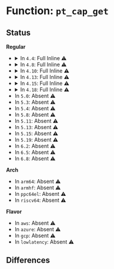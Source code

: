 # Function: <code>pt_cap_get</code>

## Status
<b>Regular</b>
<ul>
<li>
<details>
<summary>In <code>4.4</code>: Full Inline ⚠️</summary>

**Collision:** Unique Static

**Inline:** Full

**Transformation:** False

**Instances:**

```
In arch/x86/events/intel/pt.c (ffffffff81013651)
Location: arch/x86/events/intel/pt.c:79
Inline: True
Inline callers:
  - arch/x86/events/intel/pt.c:pt_topa_dump
  - arch/x86/events/intel/pt.c:pt_handle_status
  - arch/x86/events/intel/pt.c:pt_handle_status
  - arch/x86/events/intel/pt.c:topa_insert_table
  - arch/x86/events/intel/pt.c:pt_cap_show
  - arch/x86/events/intel/pt.c:pt_event_init
  - arch/x86/events/intel/pt.c:pt_event_init
  - arch/x86/events/intel/pt.c:pt_event_init
  - arch/x86/events/intel/pt.c:pt_event_init
  - arch/x86/events/intel/pt.c:pt_event_init
  - arch/x86/events/intel/pt.c:pt_buffer_setup_aux
  - arch/x86/events/intel/pt.c:pt_buffer_setup_aux
  - arch/x86/events/intel/pt.c:pt_buffer_setup_aux
```
</details>
</li>
<li>
<details>
<summary>In <code>4.8</code>: Full Inline ⚠️</summary>

**Collision:** Unique Static

**Inline:** Full

**Transformation:** False

**Instances:**

```
In arch/x86/events/intel/pt.c (ffffffff810141a8)
Location: arch/x86/events/intel/pt.c:82
Inline: True
Inline callers:
  - arch/x86/events/intel/pt.c:pt_event_init
  - arch/x86/events/intel/pt.c:pt_event_init
  - arch/x86/events/intel/pt.c:pt_event_init
  - arch/x86/events/intel/pt.c:pt_event_init
  - arch/x86/events/intel/pt.c:pt_event_init
  - arch/x86/events/intel/pt.c:pt_event_init
  - arch/x86/events/intel/pt.c:pt_event_addr_filters_validate
  - arch/x86/events/intel/pt.c:pt_buffer_setup_aux
  - arch/x86/events/intel/pt.c:pt_buffer_setup_aux
  - arch/x86/events/intel/pt.c:pt_buffer_setup_aux
  - arch/x86/events/intel/pt.c:pt_handle_status
  - arch/x86/events/intel/pt.c:pt_handle_status
  - arch/x86/events/intel/pt.c:pt_topa_dump
  - arch/x86/events/intel/pt.c:topa_insert_table
  - arch/x86/events/intel/pt.c:pt_cap_show
```
</details>
</li>
<li>
<details>
<summary>In <code>4.10</code>: Full Inline ⚠️</summary>

**Collision:** Unique Static

**Inline:** Full

**Transformation:** False

**Instances:**

```
In arch/x86/events/intel/pt.c (ffffffff81014328)
Location: arch/x86/events/intel/pt.c:77
Inline: True
Inline callers:
  - arch/x86/events/intel/pt.c:pt_event_init
  - arch/x86/events/intel/pt.c:pt_event_init
  - arch/x86/events/intel/pt.c:pt_event_init
  - arch/x86/events/intel/pt.c:pt_event_init
  - arch/x86/events/intel/pt.c:pt_event_init
  - arch/x86/events/intel/pt.c:pt_event_init
  - arch/x86/events/intel/pt.c:pt_event_init
  - arch/x86/events/intel/pt.c:pt_event_init
  - arch/x86/events/intel/pt.c:pt_event_addr_filters_validate
  - arch/x86/events/intel/pt.c:pt_buffer_setup_aux
  - arch/x86/events/intel/pt.c:pt_buffer_setup_aux
  - arch/x86/events/intel/pt.c:pt_buffer_setup_aux
  - arch/x86/events/intel/pt.c:pt_handle_status
  - arch/x86/events/intel/pt.c:pt_handle_status
  - arch/x86/events/intel/pt.c:pt_topa_dump
  - arch/x86/events/intel/pt.c:topa_insert_table
  - arch/x86/events/intel/pt.c:pt_cap_show
```
</details>
</li>
<li>
<details>
<summary>In <code>4.13</code>: Full Inline ⚠️</summary>

**Collision:** Unique Static

**Inline:** Full

**Transformation:** False

**Instances:**

```
In arch/x86/events/intel/pt.c (ffffffff81012946)
Location: arch/x86/events/intel/pt.c:78
Inline: True
Inline callers:
  - arch/x86/events/intel/pt.c:pt_event_init
  - arch/x86/events/intel/pt.c:pt_event_init
  - arch/x86/events/intel/pt.c:pt_event_init
  - arch/x86/events/intel/pt.c:pt_event_init
  - arch/x86/events/intel/pt.c:pt_event_init
  - arch/x86/events/intel/pt.c:pt_event_init
  - arch/x86/events/intel/pt.c:pt_event_init
  - arch/x86/events/intel/pt.c:pt_event_init
  - arch/x86/events/intel/pt.c:pt_event_addr_filters_validate
  - arch/x86/events/intel/pt.c:pt_buffer_setup_aux
  - arch/x86/events/intel/pt.c:pt_buffer_setup_aux
  - arch/x86/events/intel/pt.c:pt_buffer_setup_aux
  - arch/x86/events/intel/pt.c:pt_buffer_reset_markers
  - arch/x86/events/intel/pt.c:pt_handle_status
  - arch/x86/events/intel/pt.c:pt_handle_status
  - arch/x86/events/intel/pt.c:pt_topa_dump
  - arch/x86/events/intel/pt.c:topa_insert_table
  - arch/x86/events/intel/pt.c:pt_cap_show
```
</details>
</li>
<li>
<details>
<summary>In <code>4.15</code>: Full Inline ⚠️</summary>

**Collision:** Unique Static

**Inline:** Full

**Transformation:** False

**Instances:**

```
In arch/x86/events/intel/pt.c (ffffffff81012a16)
Location: arch/x86/events/intel/pt.c:78
Inline: True
Inline callers:
  - arch/x86/events/intel/pt.c:pt_event_init
  - arch/x86/events/intel/pt.c:pt_event_init
  - arch/x86/events/intel/pt.c:pt_event_init
  - arch/x86/events/intel/pt.c:pt_event_init
  - arch/x86/events/intel/pt.c:pt_event_init
  - arch/x86/events/intel/pt.c:pt_event_init
  - arch/x86/events/intel/pt.c:pt_event_init
  - arch/x86/events/intel/pt.c:pt_event_init
  - arch/x86/events/intel/pt.c:pt_event_addr_filters_validate
  - arch/x86/events/intel/pt.c:pt_buffer_setup_aux
  - arch/x86/events/intel/pt.c:pt_buffer_setup_aux
  - arch/x86/events/intel/pt.c:pt_buffer_setup_aux
  - arch/x86/events/intel/pt.c:pt_buffer_reset_markers
  - arch/x86/events/intel/pt.c:pt_handle_status
  - arch/x86/events/intel/pt.c:pt_handle_status
  - arch/x86/events/intel/pt.c:pt_topa_dump
  - arch/x86/events/intel/pt.c:topa_insert_table
  - arch/x86/events/intel/pt.c:pt_cap_show
```
</details>
</li>
<li>
<details>
<summary>In <code>4.18</code>: Full Inline ⚠️</summary>

**Collision:** Unique Static

**Inline:** Full

**Transformation:** False

**Instances:**

```
In arch/x86/events/intel/pt.c (ffffffff826d269e)
Location: arch/x86/events/intel/pt.c:78
Inline: True
Inline callers:
  - arch/x86/events/intel/pt.c:pt_init
  - arch/x86/events/intel/pt.c:pt_init
  - arch/x86/events/intel/pt.c:pt_init
  - arch/x86/events/intel/pt.c:pt_event_init
  - arch/x86/events/intel/pt.c:pt_event_init
  - arch/x86/events/intel/pt.c:pt_event_init
  - arch/x86/events/intel/pt.c:pt_event_init
  - arch/x86/events/intel/pt.c:pt_event_init
  - arch/x86/events/intel/pt.c:pt_event_init
  - arch/x86/events/intel/pt.c:pt_event_init
  - arch/x86/events/intel/pt.c:pt_event_init
  - arch/x86/events/intel/pt.c:pt_event_addr_filters_validate
  - arch/x86/events/intel/pt.c:pt_buffer_setup_aux
  - arch/x86/events/intel/pt.c:pt_buffer_setup_aux
  - arch/x86/events/intel/pt.c:pt_buffer_setup_aux
  - arch/x86/events/intel/pt.c:pt_buffer_reset_markers
  - arch/x86/events/intel/pt.c:pt_handle_status
  - arch/x86/events/intel/pt.c:pt_handle_status
  - arch/x86/events/intel/pt.c:pt_topa_dump
  - arch/x86/events/intel/pt.c:topa_insert_table
  - arch/x86/events/intel/pt.c:pt_cap_show
```
</details>
</li>
<li>
In <code>5.0</code>: Absent ⚠️
</li>
<li>
In <code>5.3</code>: Absent ⚠️
</li>
<li>
In <code>5.4</code>: Absent ⚠️
</li>
<li>
In <code>5.8</code>: Absent ⚠️
</li>
<li>
In <code>5.11</code>: Absent ⚠️
</li>
<li>
In <code>5.13</code>: Absent ⚠️
</li>
<li>
In <code>5.15</code>: Absent ⚠️
</li>
<li>
In <code>5.19</code>: Absent ⚠️
</li>
<li>
In <code>6.2</code>: Absent ⚠️
</li>
<li>
In <code>6.5</code>: Absent ⚠️
</li>
<li>
In <code>6.8</code>: Absent ⚠️
</li>
</ul>
<b>Arch</b>
<ul>
<li>
In <code>arm64</code>: Absent ⚠️
</li>
<li>
In <code>armhf</code>: Absent ⚠️
</li>
<li>
In <code>ppc64el</code>: Absent ⚠️
</li>
<li>
In <code>riscv64</code>: Absent ⚠️
</li>
</ul>
<b>Flavor</b>
<ul>
<li>
In <code>aws</code>: Absent ⚠️
</li>
<li>
In <code>azure</code>: Absent ⚠️
</li>
<li>
In <code>gcp</code>: Absent ⚠️
</li>
<li>
In <code>lowlatency</code>: Absent ⚠️
</li>
</ul>

## Differences
